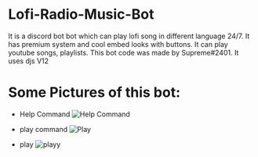 # Lofi-Radio-Music-Bot
It is a discord bot bot which can play lofi song in different language 24/7. It has premium system and cool embed looks with buttons. It can play youtube songs, playlists. This bot code was made by Supreme#2401. It uses djs V12


# Some Pictures of this bot:
- Help Command
![Help Command](https://media.discordapp.net/attachments/911627187734585413/937639197823602728/unknown.png?width=659&height=434)

- play command
![Play](https://media.discordapp.net/attachments/911627187734585413/937639784870969374/unknown.png)

- play <song name>
![playy](https://media.discordapp.net/attachments/911627187734585413/937640528697249822/unknown.png?width=818&height=434)

